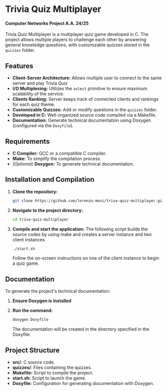 # Trivia Quiz Multiplayer

#### Computer Networks Project A.A. 24/25

Trivia Quiz Multiplayer is a multiplayer quiz game developed in C. The project allows multiple players to challenge each other by answering general knowledge questions, with customizable quizzes stored in the `quizzes` folder.

## Features

- **Client-Server Architecture:** Allows multiple user to connect to the same server and play Trivia Quiz
- **I/O Multiplexing:** Utilizes the `select` primitive to ensure maximum scalability of the service.
- **Clients Ranking:** Server keeps track of connected clients and rankings for each quiz theme.
- **Customizable Quizzes:** Add or modify questions in the `quizzes` folder.
- **Developed in C:** Well-organized source code compiled via a Makefile.
- **Documentation:** Generate technical documentation using Doxygen (configured via the `Doxyfile`).

## Requirements

- **C Compiler:** GCC or a compatible C compiler.
- **Make:** To simplify the compilation process.
- _(Optional)_ **Doxygen:** To generate technical documentation.

## Installation and Compilation

1. **Clone the repository:**
   ```bash
   git clone https://github.com/lorenzo-moni/triva-quiz-multiplayer.git
   ```
2. **Navigate to the project directory:**
   ```bash
   cd triva-quiz-multiplayer
   ```
3. **Compile and start the application:**
   The following script builds the source codes by using make and creates a server instance and two client instances
   ```bash
   ./start.sh
   ```
   Follow the on-screen instructions on one of the client instance to begin a quiz game.

## Documentation

To generate the project's technical documentation:

1. **Ensure Doxygen is installed**
2. **Run the command:**

   ```bash
   doxygen Doxyfile
   ```

   The documentation will be created in the directory specified in the Doxyfile.

## Project Structure

- **src/**: C source code.
- **quizzes/**: Files containing the quizzes.
- **Makefile:** Script to compile the project.
- **start.sh:** Script to launch the game.
- **Doxyfile:** Configuration for generating documentation with Doxygen.

